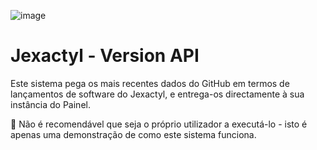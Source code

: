 ![image](https://cdn.discordapp.com/attachments/1012411945141424218/1012430446556090468/JexactylBannerBasic.jpg)

# Jexactyl - Version API

Este sistema pega os mais recentes dados do GitHub em termos de lançamentos de software do Jexactyl, e entrega-os directamente à sua instância do Painel.

🚧 Não é recomendável que seja o próprio utilizador a executá-lo - isto é apenas uma demonstração de como este sistema funciona.
